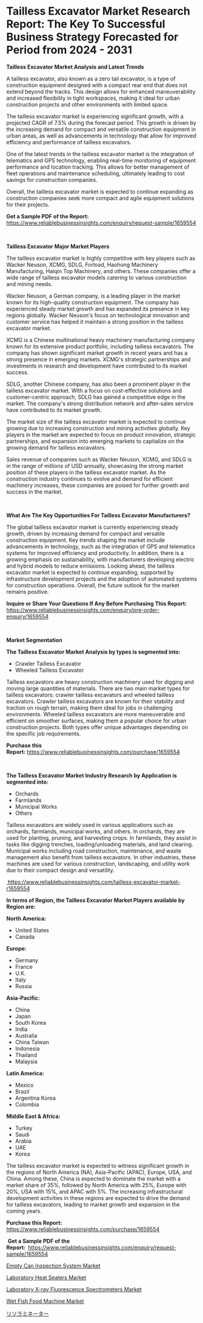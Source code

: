 <p><h1>Tailless Excavator Market Research Report: The Key To Successful Business Strategy Forecasted for Period from 2024 - 2031</h1></p><p><strong>Tailless Excavator Market Analysis and Latest Trends</strong></p>
<p><p>A tailless excavator, also known as a zero tail excavator, is a type of construction equipment designed with a compact rear end that does not extend beyond the tracks. This design allows for enhanced maneuverability and increased flexibility in tight workspaces, making it ideal for urban construction projects and other environments with limited space.</p><p>The tailless excavator market is experiencing significant growth, with a projected CAGR of 7.5% during the forecast period. This growth is driven by the increasing demand for compact and versatile construction equipment in urban areas, as well as advancements in technology that allow for improved efficiency and performance of tailless excavators. </p><p>One of the latest trends in the tailless excavator market is the integration of telematics and GPS technology, enabling real-time monitoring of equipment performance and location tracking. This allows for better management of fleet operations and maintenance scheduling, ultimately leading to cost savings for construction companies.</p><p>Overall, the tailless excavator market is expected to continue expanding as construction companies seek more compact and agile equipment solutions for their projects.</p></p>
<p><strong>Get a Sample PDF of the Report:&nbsp;</strong> <a href="https://www.reliablebusinessinsights.com/enquiry/request-sample/1659554">https://www.reliablebusinessinsights.com/enquiry/request-sample/1659554</a></p>
<p>&nbsp;</p>
<p><strong>Tailless Excavator Major Market Players</strong></p>
<p><p>The tailless excavator market is highly competitive with key players such as Wacker Neuson, XCMG, SDLG, Forload, Haohong Machinery Manufacturing, Haiqin Top Machinery, and others. These companies offer a wide range of tailless excavator models catering to various construction and mining needs.</p><p>Wacker Neuson, a German company, is a leading player in the market known for its high-quality construction equipment. The company has experienced steady market growth and has expanded its presence in key regions globally. Wacker Neuson's focus on technological innovation and customer service has helped it maintain a strong position in the tailless excavator market.</p><p>XCMG is a Chinese multinational heavy machinery manufacturing company known for its extensive product portfolio, including tailless excavators. The company has shown significant market growth in recent years and has a strong presence in emerging markets. XCMG's strategic partnerships and investments in research and development have contributed to its market success.</p><p>SDLG, another Chinese company, has also been a prominent player in the tailless excavator market. With a focus on cost-effective solutions and customer-centric approach, SDLG has gained a competitive edge in the market. The company's strong distribution network and after-sales service have contributed to its market growth.</p><p>The market size of the tailless excavator market is expected to continue growing due to increasing construction and mining activities globally. Key players in the market are expected to focus on product innovation, strategic partnerships, and expansion into emerging markets to capitalize on the growing demand for tailless excavators.</p><p>Sales revenue of companies such as Wacker Neuson, XCMG, and SDLG is in the range of millions of USD annually, showcasing the strong market position of these players in the tailless excavator market. As the construction industry continues to evolve and demand for efficient machinery increases, these companies are poised for further growth and success in the market.</p></p>
<p>&nbsp;</p>
<p><strong>What Are The Key Opportunities For Tailless Excavator Manufacturers?</strong></p>
<p><p>The global tailless excavator market is currently experiencing steady growth, driven by increasing demand for compact and versatile construction equipment. Key trends shaping the market include advancements in technology, such as the integration of GPS and telematics systems for improved efficiency and productivity. In addition, there is a growing emphasis on sustainability, with manufacturers developing electric and hybrid models to reduce emissions. Looking ahead, the tailless excavator market is expected to continue expanding, supported by infrastructure development projects and the adoption of automated systems for construction operations. Overall, the future outlook for the market remains positive.</p></p>
<p><strong>Inquire or Share Your Questions If Any Before Purchasing This Report:</strong> <a href="https://www.reliablebusinessinsights.com/enquiry/pre-order-enquiry/1659554">https://www.reliablebusinessinsights.com/enquiry/pre-order-enquiry/1659554</a></p>
<p>&nbsp;</p>
<p><strong>Market Segmentation</strong></p>
<p><strong>The Tailless Excavator Market Analysis by types is segmented into:</strong></p>
<p><ul><li>Crawler Tailless Excavator</li><li>Wheeled Tailless Excavator</li></ul></p>
<p><p>Tailless excavators are heavy construction machinery used for digging and moving large quantities of materials. There are two main market types for tailless excavators: crawler tailless excavators and wheeled tailless excavators. Crawler tailless excavators are known for their stability and traction on rough terrain, making them ideal for jobs in challenging environments. Wheeled tailless excavators are more maneuverable and efficient on smoother surfaces, making them a popular choice for urban construction projects. Both types offer unique advantages depending on the specific job requirements.</p></p>
<p><strong>Purchase this Report:&nbsp;</strong><a href="https://www.reliablebusinessinsights.com/purchase/1659554">https://www.reliablebusinessinsights.com/purchase/1659554</a></p>
<p>&nbsp;</p>
<p><strong>The Tailless Excavator Market Industry Research by Application is segmented into:</strong></p>
<p><ul><li>Orchards</li><li>Farmlands</li><li>Municipal Works</li><li>Others</li></ul></p>
<p><p>Tailless excavators are widely used in various applications such as orchards, farmlands, municipal works, and others. In orchards, they are used for planting, pruning, and harvesting crops. In farmlands, they assist in tasks like digging trenches, loading/unloading materials, and land clearing. Municipal works including road construction, maintenance, and waste management also benefit from tailless excavators. In other industries, these machines are used for various construction, landscaping, and utility work due to their compact design and versatility.</p></p>
<p><a href="https://www.reliablebusinessinsights.com/tailless-excavator-market-r1659554">&nbsp;https://www.reliablebusinessinsights.com/tailless-excavator-market-r1659554</a></p>
<p><strong>In terms of Region, the Tailless Excavator Market Players available by Region are:</strong></p>
<p>
    <p> <strong> North America: </strong>
        <ul>
            <li>United States</li>
            <li>Canada</li>
        </ul>
        </p> 
    <p> <strong> Europe: </strong>
        <ul>
            <li>Germany</li>
            <li>France</li>
            <li>U.K.</li>
            <li>Italy</li>
            <li>Russia</li>
        </ul>
        </p> 
    <p> <strong> Asia-Pacific: </strong>
        <ul>
            <li>China</li>
            <li>Japan</li>
            <li>South Korea</li>
            <li>India</li>
            <li>Australia</li>
            <li>China Taiwan</li>
            <li>Indonesia</li>
            <li>Thailand</li>
            <li>Malaysia</li>
        </ul>
        </p> 
    <p> <strong> Latin America: </strong>
        <ul>
            <li>Mexico</li>
            <li>Brazil</li>
            <li>Argentina Korea</li>
            <li>Colombia</li>
        </ul>
        </p> 
    <p> <strong> Middle East & Africa: </strong>
        <ul>
            <li>Turkey</li>
            <li>Saudi</li>
            <li>Arabia</li>
            <li>UAE</li>
            <li>Korea</li>
        </ul>
    </p>
    </p>
<p><p>The tailless excavator market is expected to witness significant growth in the regions of North America (NA), Asia-Pacific (APAC), Europe, USA, and China. Among these, China is expected to dominate the market with a market share of 35%, followed by North America with 25%, Europe with 20%, USA with 15%, and APAC with 5%. The increasing infrastructural development activities in these regions are expected to drive the demand for tailless excavators, leading to market growth and expansion in the coming years.</p></p>
<p><strong>Purchase this Report: </strong><a href="https://www.reliablebusinessinsights.com/purchase/1659554">https://www.reliablebusinessinsights.com/purchase/1659554</a></p>
<p>&nbsp;<strong>Get a Sample PDF of the Report:&nbsp;&nbsp;</strong><a href="https://www.reliablebusinessinsights.com/enquiry/request-sample/1659554">https://www.reliablebusinessinsights.com/enquiry/request-sample/1659554</a></p>
<p><strong></strong></p>
<p><p><a href="https://github.com/PeterParrish5/Market-Research-Report-List-5/blob/main/empty-can-inspection-system-market.md">Empty Can Inspection System Market</a></p><p><a href="https://www.linkedin.com/pulse/laboratory-heat-sealers-market-exploring-share-trends-future-lmelc">Laboratory Heat Sealers Market</a></p><p><a href="https://www.linkedin.com/pulse/laboratory-x-ray-fluorescence-spectrometers-market-trends-forecast-wguyc">Laboratory X-ray Fluorescence Spectrometers Market</a></p><p><a href="https://github.com/jhcraigie/Market-Research-Report-List-3/blob/main/wet-fish-food-machine-market.md">Wet Fish Food Machine Market</a></p><p><a href="https://github.com/oqoeusbvpadwjs08/Market-Research-Report-List-2/blob/main/589704096367.md">リソラミネーター</a></p></p>